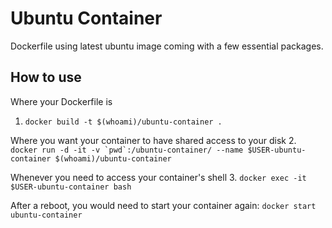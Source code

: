 # Ubuntu Container

Dockerfile using latest ubuntu image coming with a few essential packages.

## How to use
Where your Dockerfile is
1. `docker build -t $(whoami)/ubuntu-container .`

Where you want your container to have shared access to your disk
2. ```docker run -d -it -v `pwd`:/ubuntu-container/ --name $USER-ubuntu-container $(whoami)/ubuntu-container```

Whenever you need to access your container's shell
3. `docker exec -it $USER-ubuntu-container bash`

After a reboot, you would need to start your container again:
`docker start ubuntu-container`


